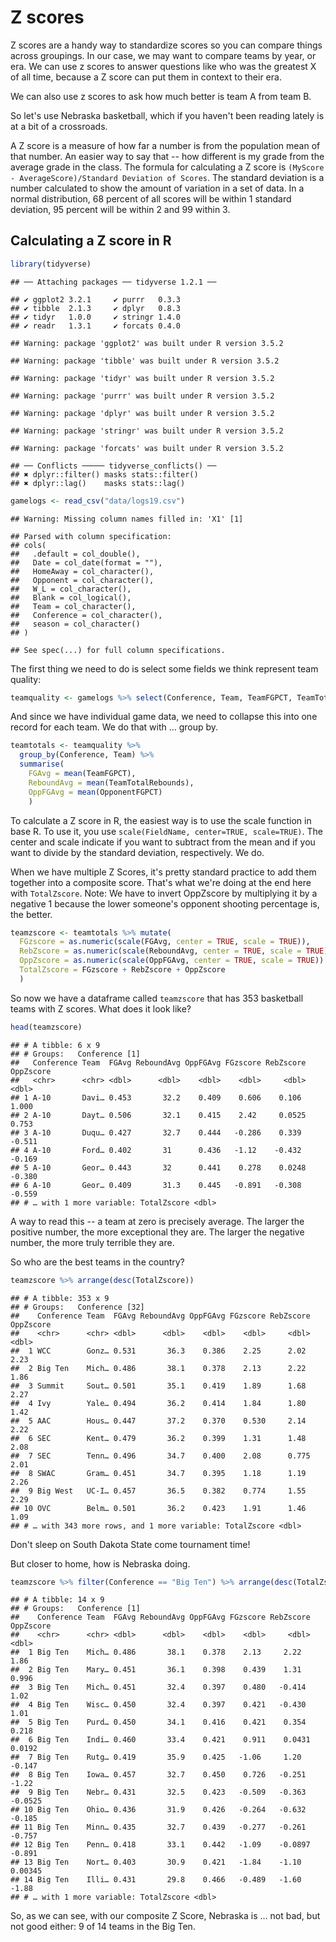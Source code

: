 # Z scores

Z scores are a handy way to standardize scores so you can compare things across groupings. In our case, we may want to compare teams by year, or era. We can use z scores to answer questions like who was the greatest X of all time, because a Z score can put them in context to their era. 

We can also use z scores to ask how much better is team A from team B. 

So let's use Nebraska basketball, which if you haven't been reading lately is at a bit of a crossroads. 

A Z score is a measure of how far a number is from the population mean of that number. An easier way to say that -- how different is my grade from the average grade in the class. The formula for calculating a Z score is `(MyScore - AverageScore)/Standard Deviation of Scores`. The standard deviation is a number calculated to show the amount of variation in a set of data. In a normal distribution, 68 percent of all scores will be within 1 standard deviation, 95 percent will be within 2 and 99 within 3. 

## Calculating a Z score in R


```r
library(tidyverse)
```

```
## ── Attaching packages ── tidyverse 1.2.1 ──
```

```
## ✔ ggplot2 3.2.1     ✔ purrr   0.3.3
## ✔ tibble  2.1.3     ✔ dplyr   0.8.3
## ✔ tidyr   1.0.0     ✔ stringr 1.4.0
## ✔ readr   1.3.1     ✔ forcats 0.4.0
```

```
## Warning: package 'ggplot2' was built under R version 3.5.2
```

```
## Warning: package 'tibble' was built under R version 3.5.2
```

```
## Warning: package 'tidyr' was built under R version 3.5.2
```

```
## Warning: package 'purrr' was built under R version 3.5.2
```

```
## Warning: package 'dplyr' was built under R version 3.5.2
```

```
## Warning: package 'stringr' was built under R version 3.5.2
```

```
## Warning: package 'forcats' was built under R version 3.5.2
```

```
## ── Conflicts ───── tidyverse_conflicts() ──
## ✖ dplyr::filter() masks stats::filter()
## ✖ dplyr::lag()    masks stats::lag()
```


```r
gamelogs <- read_csv("data/logs19.csv")
```

```
## Warning: Missing column names filled in: 'X1' [1]
```

```
## Parsed with column specification:
## cols(
##   .default = col_double(),
##   Date = col_date(format = ""),
##   HomeAway = col_character(),
##   Opponent = col_character(),
##   W_L = col_character(),
##   Blank = col_logical(),
##   Team = col_character(),
##   Conference = col_character(),
##   season = col_character()
## )
```

```
## See spec(...) for full column specifications.
```

The first thing we need to do is select some fields we think represent team quality:


```r
teamquality <- gamelogs %>% select(Conference, Team, TeamFGPCT, TeamTotalRebounds, OpponentFGPCT)
```

And since we have individual game data, we need to collapse this into one record for each team. We do that with ... group by.


```r
teamtotals <- teamquality %>% 
  group_by(Conference, Team) %>% 
  summarise(
    FGAvg = mean(TeamFGPCT), 
    ReboundAvg = mean(TeamTotalRebounds), 
    OppFGAvg = mean(OpponentFGPCT)
    )
```

To calculate a Z score in R, the easiest way is to use the scale function in base R. To use it, you use `scale(FieldName, center=TRUE, scale=TRUE)`. The center and scale indicate if you want to subtract from the mean and if you want to divide by the standard deviation, respectively. We do.

When we have multiple Z Scores, it's pretty standard practice to add them together into a composite score. That's what we're doing at the end here with `TotalZscore`. Note: We have to invert OppZscore by multiplying it by a negative 1 because the lower someone's opponent shooting percentage is, the better. 


```r
teamzscore <- teamtotals %>% mutate(
  FGzscore = as.numeric(scale(FGAvg, center = TRUE, scale = TRUE)),
  RebZscore = as.numeric(scale(ReboundAvg, center = TRUE, scale = TRUE)),
  OppZscore = as.numeric(scale(OppFGAvg, center = TRUE, scale = TRUE)) * -1,
  TotalZscore = FGzscore + RebZscore + OppZscore
  )  
```

So now we have a dataframe called `teamzscore` that has 353 basketball teams with Z scores. What does it look like? 


```r
head(teamzscore)
```

```
## # A tibble: 6 x 9
## # Groups:   Conference [1]
##   Conference Team  FGAvg ReboundAvg OppFGAvg FGzscore RebZscore OppZscore
##   <chr>      <chr> <dbl>      <dbl>    <dbl>    <dbl>     <dbl>     <dbl>
## 1 A-10       Davi… 0.453       32.2    0.409    0.606    0.106      1.000
## 2 A-10       Dayt… 0.506       32.1    0.415    2.42     0.0525     0.753
## 3 A-10       Duqu… 0.427       32.7    0.444   -0.286    0.339     -0.511
## 4 A-10       Ford… 0.402       31      0.436   -1.12    -0.432     -0.169
## 5 A-10       Geor… 0.443       32      0.441    0.278    0.0248    -0.380
## 6 A-10       Geor… 0.409       31.3    0.445   -0.891   -0.308     -0.559
## # … with 1 more variable: TotalZscore <dbl>
```

A way to read this -- a team at zero is precisely average. The larger the positive number, the more exceptional they are. The larger the negative number, the more truly terrible they are. 

So who are the best teams in the country? 


```r
teamzscore %>% arrange(desc(TotalZscore))
```

```
## # A tibble: 353 x 9
## # Groups:   Conference [32]
##    Conference Team  FGAvg ReboundAvg OppFGAvg FGzscore RebZscore OppZscore
##    <chr>      <chr> <dbl>      <dbl>    <dbl>    <dbl>     <dbl>     <dbl>
##  1 WCC        Gonz… 0.531       36.3    0.386    2.25      2.02       2.23
##  2 Big Ten    Mich… 0.486       38.1    0.378    2.13      2.22       1.86
##  3 Summit     Sout… 0.501       35.1    0.419    1.89      1.68       2.27
##  4 Ivy        Yale… 0.494       36.2    0.414    1.84      1.80       1.42
##  5 AAC        Hous… 0.447       37.2    0.370    0.530     2.14       2.22
##  6 SEC        Kent… 0.479       36.2    0.399    1.31      1.48       2.08
##  7 SEC        Tenn… 0.496       34.7    0.400    2.08      0.775      2.01
##  8 SWAC       Gram… 0.451       34.7    0.395    1.18      1.19       2.26
##  9 Big West   UC-I… 0.457       36.5    0.382    0.774     1.55       2.29
## 10 OVC        Belm… 0.501       36.2    0.423    1.91      1.46       1.09
## # … with 343 more rows, and 1 more variable: TotalZscore <dbl>
```

Don't sleep on South Dakota State come tournament time!

But closer to home, how is Nebraska doing.


```r
teamzscore %>% filter(Conference == "Big Ten") %>% arrange(desc(TotalZscore))
```

```
## # A tibble: 14 x 9
## # Groups:   Conference [1]
##    Conference Team  FGAvg ReboundAvg OppFGAvg FGzscore RebZscore OppZscore
##    <chr>      <chr> <dbl>      <dbl>    <dbl>    <dbl>     <dbl>     <dbl>
##  1 Big Ten    Mich… 0.486       38.1    0.378    2.13     2.22     1.86   
##  2 Big Ten    Mary… 0.451       36.1    0.398    0.439    1.31     0.996  
##  3 Big Ten    Mich… 0.451       32.4    0.397    0.480   -0.414    1.02   
##  4 Big Ten    Wisc… 0.450       32.4    0.397    0.421   -0.430    1.01   
##  5 Big Ten    Purd… 0.450       34.1    0.416    0.421    0.354    0.218  
##  6 Big Ten    Indi… 0.460       33.4    0.421    0.911    0.0431   0.0192 
##  7 Big Ten    Rutg… 0.419       35.9    0.425   -1.06     1.20    -0.147  
##  8 Big Ten    Iowa… 0.457       32.7    0.450    0.726   -0.251   -1.22   
##  9 Big Ten    Nebr… 0.431       32.5    0.423   -0.509   -0.363   -0.0525 
## 10 Big Ten    Ohio… 0.436       31.9    0.426   -0.264   -0.632   -0.185  
## 11 Big Ten    Minn… 0.435       32.7    0.439   -0.277   -0.261   -0.757  
## 12 Big Ten    Penn… 0.418       33.1    0.442   -1.09    -0.0897  -0.891  
## 13 Big Ten    Nort… 0.403       30.9    0.421   -1.84    -1.10     0.00345
## 14 Big Ten    Illi… 0.431       29.8    0.466   -0.489   -1.60    -1.88   
## # … with 1 more variable: TotalZscore <dbl>
```

So, as we can see, with our composite Z Score, Nebraska is ... not bad, but not good either: 9 of 14 teams in the Big Ten.
